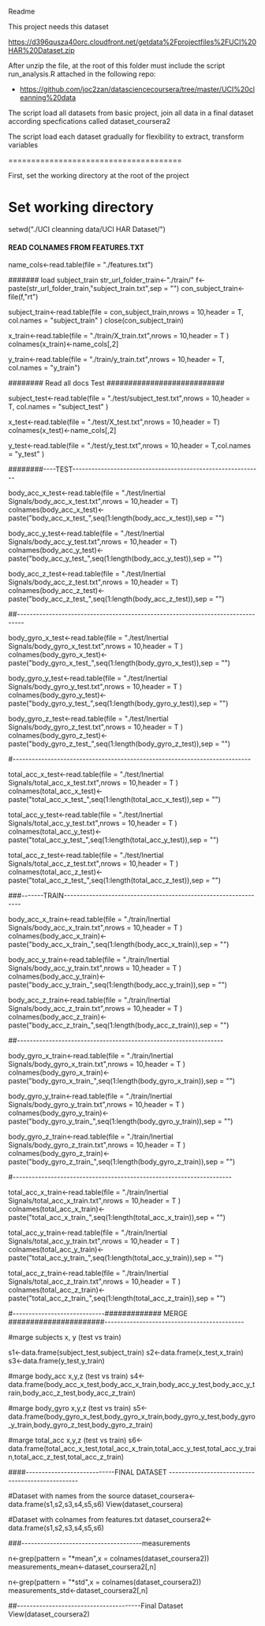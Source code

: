 Readme

This project needs this dataset 

https://d396qusza40orc.cloudfront.net/getdata%2Fprojectfiles%2FUCI%20HAR%20Dataset.zip

After unzip the file, at the root of this folder must include the script run_analysis.R attached
in the following repo:

- https://github.com/joc2zan/datasciencecoursera/tree/master/UCI%20cleanning%20data

The script load all datasets from basic project, join all data in a final dataset according specfications called dataset_coursera2

The script load each dataset gradually for flexibility to extract, transform variables

======================================

First, set the working directory at the root of the project

# Set working directory

setwd("./UCI cleanning data/UCI HAR Dataset/")



#### READ COLNAMES FROM FEATURES.TXT
name_cols<-read.table(file = "./features.txt")


####### load subject_train
str_url_folder_train<-"./train/"
f<-paste(str_url_folder_train,"subject_train.txt",sep = "")
con_subject_train<-file(f,"rt")

subject_train<-read.table(file = con_subject_train,nrows = 10,header = T, col.names = "subject_train" )
close(con_subject_train)

x_train<-read.table(file = "./train/X_train.txt",nrows = 10,header = T )
colnames(x_train)<-name_cols[,2]

y_train<-read.table(file = "./train/y_train.txt",nrows = 10,header = T, col.names = "y_train")


######## Read all docs Test ###########################

subject_test<-read.table(file = "./test/subject_test.txt",nrows = 10,header = T, col.names = "subject_test" )

x_test<-read.table(file = "./test/X_test.txt",nrows = 10,header = T)
colnames(x_test)<-name_cols[,2]

y_test<-read.table(file = "./test/y_test.txt",nrows = 10,header = T,col.names = "y_test" )


########----TEST------------------------------------------------------------


body_acc_x_test<-read.table(file = "./test/Inertial Signals/body_acc_x_test.txt",nrows = 10,header = T)
colnames(body_acc_x_test)<-paste("body_acc_x_test_",seq(1:length(body_acc_x_test)),sep = "")

body_acc_y_test<-read.table(file = "./test/Inertial Signals/body_acc_y_test.txt",nrows = 10,header = T)
colnames(body_acc_y_test)<-paste("body_acc_y_test_",seq(1:length(body_acc_y_test)),sep = "")

body_acc_z_test<-read.table(file = "./test/Inertial Signals/body_acc_z_test.txt",nrows = 10,header = T)
colnames(body_acc_z_test)<-paste("body_acc_z_test_",seq(1:length(body_acc_z_test)),sep = "")

##--------------------------------------------------------------------------------

body_gyro_x_test<-read.table(file = "./test/Inertial Signals/body_gyro_x_test.txt",nrows = 10,header = T )
colnames(body_gyro_x_test)<-paste("body_gyro_x_test_",seq(1:length(body_gyro_x_test)),sep = "")

body_gyro_y_test<-read.table(file = "./test/Inertial Signals/body_gyro_y_test.txt",nrows = 10,header = T )
colnames(body_gyro_y_test)<-paste("body_gyro_y_test_",seq(1:length(body_gyro_y_test)),sep = "")

body_gyro_z_test<-read.table(file = "./test/Inertial Signals/body_gyro_z_test.txt",nrows = 10,header = T )
colnames(body_gyro_z_test)<-paste("body_gyro_z_test_",seq(1:length(body_gyro_z_test)),sep = "")

#---------------------------------------------------------------------------

total_acc_x_test<-read.table(file = "./test/Inertial Signals/total_acc_x_test.txt",nrows = 10,header = T )
colnames(total_acc_x_test)<-paste("total_acc_x_test_",seq(1:length(total_acc_x_test)),sep = "")

total_acc_y_test<-read.table(file = "./test/Inertial Signals/total_acc_y_test.txt",nrows = 10,header = T )
colnames(total_acc_y_test)<-paste("total_acc_y_test_",seq(1:length(total_acc_y_test)),sep = "")

total_acc_z_test<-read.table(file = "./test/Inertial Signals/total_acc_z_test.txt",nrows = 10,header = T )
colnames(total_acc_z_test)<-paste("total_acc_z_test_",seq(1:length(total_acc_z_test)),sep = "")

###-------TRAIN----------------------------------------------------------------


body_acc_x_train<-read.table(file = "./train/Inertial Signals/body_acc_x_train.txt",nrows = 10,header = T )
colnames(body_acc_x_train)<-paste("body_acc_x_train_",seq(1:length(body_acc_x_train)),sep = "")

body_acc_y_train<-read.table(file = "./train/Inertial Signals/body_acc_y_train.txt",nrows = 10,header = T )
colnames(body_acc_y_train)<-paste("body_acc_y_train_",seq(1:length(body_acc_y_train)),sep = "")

body_acc_z_train<-read.table(file = "./train/Inertial Signals/body_acc_z_train.txt",nrows = 10,header = T )
colnames(body_acc_z_train)<-paste("body_acc_z_train_",seq(1:length(body_acc_z_train)),sep = "")

##-----------------------------------------------------------------

body_gyro_x_train<-read.table(file = "./train/Inertial Signals/body_gyro_x_train.txt",nrows = 10,header = T )
colnames(body_gyro_x_train)<-paste("body_gyro_x_train_",seq(1:length(body_gyro_x_train)),sep = "")

body_gyro_y_train<-read.table(file = "./train/Inertial Signals/body_gyro_y_train.txt",nrows = 10,header = T )
colnames(body_gyro_y_train)<-paste("body_gyro_y_train_",seq(1:length(body_gyro_y_train)),sep = "")

body_gyro_z_train<-read.table(file = "./train/Inertial Signals/body_gyro_z_train.txt",nrows = 10,header = T )
colnames(body_gyro_z_train)<-paste("body_gyro_z_train_",seq(1:length(body_gyro_z_train)),sep = "")


#---------------------------------------------------------------------

total_acc_x_train<-read.table(file = "./train/Inertial Signals/total_acc_x_train.txt",nrows = 10,header = T )
colnames(total_acc_x_train)<-paste("total_acc_x_train_",seq(1:length(total_acc_x_train)),sep = "")

total_acc_y_train<-read.table(file = "./train/Inertial Signals/total_acc_y_train.txt",nrows = 10,header = T )
colnames(total_acc_y_train)<-paste("total_acc_y_train_",seq(1:length(total_acc_y_train)),sep = "")

total_acc_z_train<-read.table(file = "./train/Inertial Signals/total_acc_z_train.txt",nrows = 10,header = T )
colnames(total_acc_z_train)<-paste("total_acc_z_train_",seq(1:length(total_acc_z_train)),sep = "")

#-----------------------------#############  MERGE  ######################--------------------------------------------

#marge subjects x, y (test vs train)

s1<-data.frame(subject_test,subject_train)
s2<-data.frame(x_test,x_train)
s3<-data.frame(y_test,y_train)

#marge body_acc x,y,z (test vs train) 
s4<-data.frame(body_acc_x_test,body_acc_x_train,body_acc_y_test,body_acc_y_train,body_acc_z_test,body_acc_z_train)

#marge body_gyro x,y,z (test vs train)
s5<-data.frame(body_gyro_x_test,body_gyro_x_train,body_gyro_y_test,body_gyro_y_train,body_gyro_z_test,body_gyro_z_train)

#marge total_acc x,y,z (test vs train) 
s6<-data.frame(total_acc_x_test,total_acc_x_train,total_acc_y_test,total_acc_y_train,total_acc_z_test,total_acc_z_train)


####----------------------------FINAL DATASET -------------------------------------------------


#Dataset with names from the source
dataset_coursera<-data.frame(s1,s2,s3,s4,s5,s6)
View(dataset_coursera)



#Dataset with colnames from features.txt
dataset_coursera2<-data.frame(s1,s2,s3,s4,s5,s6)


###--------------------------------------measurements

n<-grep(pattern = "*mean",x = colnames(dataset_coursera2))
measurements_mean<-dataset_coursera2[,n]

n<-grep(pattern = "*std",x = colnames(dataset_coursera2))
measurements_std<-dataset_coursera2[,n]

##---------------------------------------Final Dataset 
View(dataset_coursera2)
